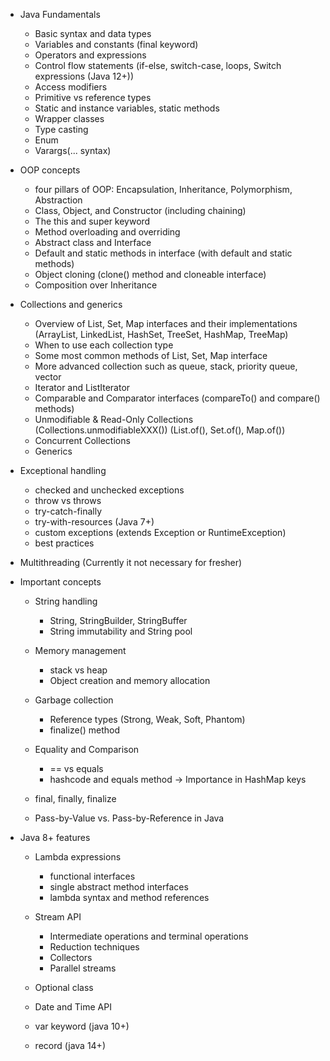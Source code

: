 - Java Fundamentals

  - Basic syntax and data types
  - Variables and constants (final keyword)
  - Operators and expressions
  - Control flow statements (if-else, switch-case, loops, Switch expressions (Java 12+))
  - Access modifiers
  - Primitive vs reference types
  - Static and instance variables, static methods
  - Wrapper classes
  - Type casting
  - Enum
  - Varargs(... syntax)

- OOP concepts

  - four pillars of OOP: Encapsulation, Inheritance, Polymorphism, Abstraction
  - Class, Object, and Constructor (including chaining)
  - The this and super keyword
  - Method overloading and overriding
  - Abstract class and Interface
  - Default and static methods in interface (with default and static methods)
  - Object cloning (clone() method and cloneable interface)
  - Composition over Inheritance

- Collections and generics

  - Overview of List, Set, Map interfaces and their implementations (ArrayList, LinkedList, HashSet, TreeSet, HashMap, TreeMap)
  - When to use each collection type
  - Some most common methods of List, Set, Map interface
  - More advanced collection such as queue, stack, priority queue, vector
  - Iterator and ListIterator
  - Comparable and Comparator interfaces (compareTo() and compare() methods)
  - Unmodifiable & Read-Only Collections (Collections.unmodifiableXXX()) (List.of(), Set.of(), Map.of())
  - Concurrent Collections
  - Generics

- Exceptional handling

  - checked and unchecked exceptions
  - throw vs throws
  - try-catch-finally
  - try-with-resources (Java 7+)
  - custom exceptions (extends Exception or RuntimeException)
  - best practices

- Multithreading (Currently it not necessary for fresher)

- Important concepts

  - String handling

    - String, StringBuilder, StringBuffer
    - String immutability and String pool

  - Memory management

    - stack vs heap
    - Object creation and memory allocation

  - Garbage collection

    - Reference types (Strong, Weak, Soft, Phantom)
    - finalize() method

  - Equality and Comparison

    - == vs equals
    - hashcode and equals method -> Importance in HashMap keys

  - final, finally, finalize

  - Pass-by-Value vs. Pass-by-Reference in Java

- Java 8+ features

  - Lambda expressions

    - functional interfaces
    - single abstract method interfaces
    - lambda syntax and method references

  - Stream API

    - Intermediate operations and terminal operations
    - Reduction techniques
    - Collectors
    - Parallel streams

  - Optional class

  - Date and Time API

  - var keyword (java 10+)

  - record (java 14+)
